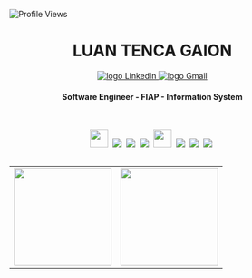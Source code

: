 ![Profile Views](http://estruyf-github.azurewebsites.net/api/VisitorHit?user=beatriznonato&repo=luantgaion&countColorcountColor)



<div align="center">
 <h1> 
   LUAN TENCA GAION
   </a>
 </h1>
</div>

<p align="center">
   <a href="https://www.linkedin.com/in/luantg/">
    <img alt="logo Linkedin" src="https://img.shields.io/badge/LinkedIn-0077B5?style=for-the-badge&logo=linkedin&logoColor=white">
  </a>
  
<a href="mailto: luantgaion562@gmail.com">
    <img alt="logo Gmail" src="https://img.shields.io/badge/Gmail-D14836?style=for-the-badge&logo=gmail&logoColor=white">
  </a>
</p>

<h4 align="center"> 
  Software Engineer - FIAP - Information System
  
</h4>

<br>

<p align="center">
  <!-- Java Icon --> 
  <img src="https://icons-for-free.com/download-icon-super+tiny+icons+java-1324450741629650713_512.png" height="32"/>&nbsp;
  <!-- HTML Icon -->
  <img src="https://user-images.githubusercontent.com/35739995/122654956-2b934900-d125-11eb-94b1-58102216fa9f.png">&nbsp;
  <!-- CSS Icon -->
  <img src="https://user-images.githubusercontent.com/35739995/122655003-80cf5a80-d125-11eb-9718-c0d416a29986.png">&nbsp;
  <!-- JS Icon -->
  <img src="https://user-images.githubusercontent.com/35739995/122655023-a78d9100-d125-11eb-89b8-f006041d9d4a.png">&nbsp;
  <!-- SQL Icon -->
  <img src="https://icons-for-free.com/download-icon-vscode+icons+type+sql-1324451491579630520_512.png" height="32"/>&nbsp;
  <!-- Git Icon -->
  <img src="https://user-images.githubusercontent.com/35739995/122655117-7c577180-d126-11eb-9b30-3591b1252bb5.png">&nbsp;
  <!-- Kotlin Icon -->
  <img src="https://res.cloudinary.com/ulhuen/image/upload/v1656385722/luantgaion/download-icon-Kotlin-1324888734058023501_32_aya66b.png">&nbsp;
  <!-- Flutter Icon -->
  <img src="https://res.cloudinary.com/ulhuen/image/upload/v1656385854/luantgaion/download-icon-super_tiny_icons_flutter-1324450727285733556_32_hapjqi.png">&nbsp;
 
 
</p>

<table align="left">
  <row>
    <td>
     <!-- Card -->
      <img height='172' src='https://github-readme-stats.vercel.app/api/top-langs/?username=luantgaion&layout=compact&theme=react'>
    </td>
    <td>
      <img height='172' src='https://github-readme-stats.vercel.app/api?username=luantgaion&show_icons=true&theme=react'>
    </td>
  </row>
</table>
